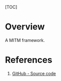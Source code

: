 [TOC]

# Overview
A MITM framework.

# References
1. [GitHub - Source code][1]

[1]: https://github.com/evilsocket/bettercap/ "GitHub - Source code"
